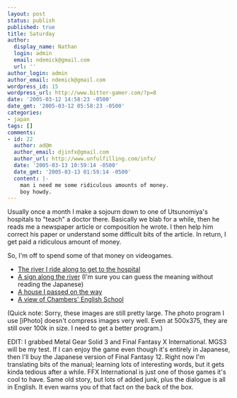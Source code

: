 ```yaml
---
layout: post
status: publish
published: true
title: Saturday
author:
  display_name: Nathan
  login: admin
  email: ndemick@gmail.com
  url: ''
author_login: admin
author_email: ndemick@gmail.com
wordpress_id: 15
wordpress_url: http://www.bitter-gamer.com/?p=8
date: '2005-03-12 14:58:23 -0500'
date_gmt: '2005-03-12 05:58:23 -0500'
categories:
- japan
tags: []
comments:
- id: 22
  author: ad@m
  author_email: djinfx@gmail.com
  author_url: http://www.unfulfilling.com/infx/
  date: '2005-03-13 10:59:14 -0500'
  date_gmt: '2005-03-13 01:59:14 -0500'
  content: |-
    man i need me some ridiculous amounts of money.
    boy howdy.
---
```

Usually once a month I make a sojourn down to one of Utsunomiya's hospitals to 
"teach" a doctor there. Basically we blab for a while, then he reads me a 
newspaper article or composition he wrote. I then help him correct his paper or 
understand some difficult bits of the article. In return, I get paid a 
ridiculous amount of money.

So, I'm off to spend some of that money on videogames.

* [The river I ride along to get to the hospital](/images/more_japan/river.jpg)
* [A sign along the river](/images/more_japan/river_sign.jpg) (I'm sure you can guess the meaning without reading the Japanese)
* [A house I passed on the way](/images/more_japan/dilapadated_house.jpg)
* [A view of Chambers' English School](/images/more_japan/ces.jpg)

(Quick note: Sorry, these images are still pretty large. The photo program I use 
[iPhoto] doesn't compress images very well. Even at 500x375, they are still over 
100k in size. I need to get a better program.)

EDIT: I grabbed Metal Gear Solid 3 and Final Fantasy X International. MGS3 will 
be my test. If I can enjoy the game even though it's entirely in Japanese, then 
I'll buy the Japanese version of Final Fantasy 12. Right now I'm translating 
bits of the manual; learning lots of interesting words, but it gets kinda 
tedious after a while. FFX International is just one of those games it's cool to 
have. Same old story, but lots of added junk, plus the dialogue is all in 
English. It even warns you of that fact on the back of the box.
